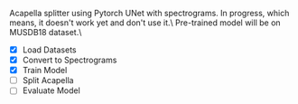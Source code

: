Acapella splitter using Pytorch UNet with spectrograms. In progress, which means, it doesn't work yet and don't use it.\\
Pre-trained model will be on MUSDB18 dataset.\\
- [x] Load Datasets
- [x] Convert to Spectrograms
- [x] Train Model
- [ ] Split Acapella
- [ ] Evaluate Model